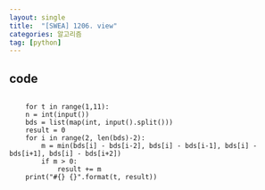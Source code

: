 ```yaml
---
layout: single
title:  "[SWEA] 1206. view"
categories: 알고리즘
tag: [python]
---
```


## code

<pre>
<code>
    for t in range(1,11):
    n = int(input())
    bds = list(map(int, input().split()))
    result = 0
    for i in range(2, len(bds)-2):
        m = min(bds[i] - bds[i-2], bds[i] - bds[i-1], bds[i] - bds[i+1], bds[i] - bds[i+2])
        if m > 0: 
            result += m
    print("#{} {}".format(t, result))
</code>